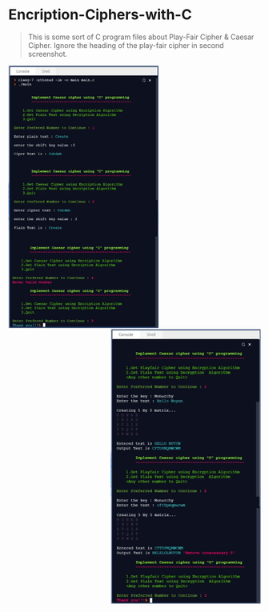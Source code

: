 Encription-Ciphers-with-C
=

>This is some sort of C program files about Play-Fair Cipher &amp; Caesar Cipher.
Ignore the heading of the play-fair cipher in second screenshot.

<img align="left" alt="Coding" width="300" label= "Caesar Cipher" src="https://github.com/Nuyun-Kalamullage/Encription-Ciphers-with-C/blob/main/c1.jpg">
<img align="right" alt="Coding" width="300" label= "Play-Fair Cipher" src="https://github.com/Nuyun-Kalamullage/Encription-Ciphers-with-C/blob/main/c2.jpg">


